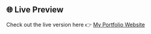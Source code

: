 ## 🌐 Live Preview

Check out the live version here 👉 [My Portfolio Website](https://rushika08.github.io/Portfolio/)

